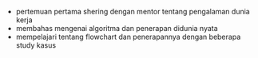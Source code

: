 - pertemuan pertama shering dengan mentor tentang pengalaman dunia kerja
- membahas mengenai algoritma dan penerapan didunia nyata
- mempelajari tentang flowchart dan penerapannya dengan beberapa study kasus
